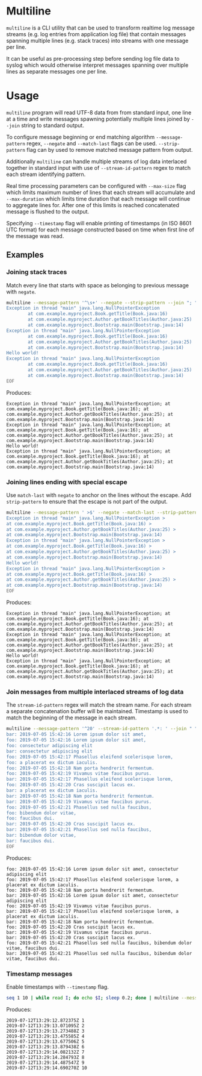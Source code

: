 # Multiline

`multiline` is a CLI utility that can be used to transform realtime log message streams (e.g. log entries from application log file) that contain messages spanning multiple lines (e.g. stack traces) into streams with one message per line.

It can be useful as pre-processing step before sending log file data to syslog which would otherwise interpret messages spanning over multiple lines as separate messages one per line.

# Usage

`multiline` program will read UTF-8 data from from standard input, one line at a time and write messages spawning potentially multiple lines joined by `--join` string to standard output.

To configure message beginning or end matching algorithm `--message-pattern` regex, `--negate` and `--match-last` flags can be used. `--strip-pattern` flag can by used to remove matched message pattern from output.

Additionally `multiline` can handle multiple streams of log data interlaced together in standard input with use of `--stream-id-pattern` regex to match each stream identifying pattern.

Real time processing parameters can be configured with `--max-size` flag which limits maximum number of lines that each stream will accumulate and `--max-duration` which limits time duration that each message will continue to aggregate lines for. After one of this limits is reached concatenated message is flushed to the output.

Specifying `--timestamp` flag will enable printing of timestamps (in ISO 8601 UTC format) for each message constructed based on time when first line of the message was read.

## Examples

### Joining stack traces

Match every line that starts with space as belonging to previous message with `negate`.

```sh
multiline --message-pattern '^\s+' --negate --strip-pattern --join "; " <<EOF
Exception in thread "main" java.lang.NullPointerException
        at com.example.myproject.Book.getTitle(Book.java:16)
        at com.example.myproject.Author.getBookTitles(Author.java:25)
        at com.example.myproject.Bootstrap.main(Bootstrap.java:14)
Exception in thread "main" java.lang.NullPointerException
        at com.example.myproject.Book.getTitle(Book.java:16)
        at com.example.myproject.Author.getBookTitles(Author.java:25)
        at com.example.myproject.Bootstrap.main(Bootstrap.java:14)
Hello world!
Exception in thread "main" java.lang.NullPointerException
        at com.example.myproject.Book.getTitle(Book.java:16)
        at com.example.myproject.Author.getBookTitles(Author.java:25)
        at com.example.myproject.Bootstrap.main(Bootstrap.java:14)
EOF
```

Produces:
```
Exception in thread "main" java.lang.NullPointerException; at com.example.myproject.Book.getTitle(Book.java:16); at com.example.myproject.Author.getBookTitles(Author.java:25); at com.example.myproject.Bootstrap.main(Bootstrap.java:14)
Exception in thread "main" java.lang.NullPointerException; at com.example.myproject.Book.getTitle(Book.java:16); at com.example.myproject.Author.getBookTitles(Author.java:25); at com.example.myproject.Bootstrap.main(Bootstrap.java:14)
Hello world!
Exception in thread "main" java.lang.NullPointerException; at com.example.myproject.Book.getTitle(Book.java:16); at com.example.myproject.Author.getBookTitles(Author.java:25); at com.example.myproject.Bootstrap.main(Bootstrap.java:14)
```

### Joining lines ending with special escape

Use `match-last` with `negate` to anchor on the lines without the escape.
Add `strip-pattern` to ensure that the escape is not part of the output.

```sh
multiline --message-pattern ' >$' --negate --match-last --strip-pattern --join "; " <<EOF
Exception in thread "main" java.lang.NullPointerException >
at com.example.myproject.Book.getTitle(Book.java:16) >
at com.example.myproject.Author.getBookTitles(Author.java:25) >
at com.example.myproject.Bootstrap.main(Bootstrap.java:14)
Exception in thread "main" java.lang.NullPointerException >
at com.example.myproject.Book.getTitle(Book.java:16) >
at com.example.myproject.Author.getBookTitles(Author.java:25) >
at com.example.myproject.Bootstrap.main(Bootstrap.java:14)
Hello world!
Exception in thread "main" java.lang.NullPointerException >
at com.example.myproject.Book.getTitle(Book.java:16) >
at com.example.myproject.Author.getBookTitles(Author.java:25) >
at com.example.myproject.Bootstrap.main(Bootstrap.java:14)
EOF
```

Produces:
```
Exception in thread "main" java.lang.NullPointerException; at com.example.myproject.Book.getTitle(Book.java:16); at com.example.myproject.Author.getBookTitles(Author.java:25); at com.example.myproject.Bootstrap.main(Bootstrap.java:14)
Exception in thread "main" java.lang.NullPointerException; at com.example.myproject.Book.getTitle(Book.java:16); at com.example.myproject.Author.getBookTitles(Author.java:25); at com.example.myproject.Bootstrap.main(Bootstrap.java:14)
Hello world!
Exception in thread "main" java.lang.NullPointerException; at com.example.myproject.Book.getTitle(Book.java:16); at com.example.myproject.Author.getBookTitles(Author.java:25); at com.example.myproject.Bootstrap.main(Bootstrap.java:14)
```

### Join messages from multiple interlaced streams of log data

The `stream-id-pattern` regex will match the stream name. For each stream a separate concatenation buffer will be maintained.
Timestamp is used to match the beginning of the message in each stream.

```sh
multiline --message-pattern '^20' --stream-id-pattern '.*: ' --join " " <<EOF
bar: 2019-07-05 15:42:16 Lorem ipsum dolor sit amet,
foo: 2019-07-05 15:42:16 Lorem ipsum dolor sit amet,
foo: consectetur adipiscing elit
bar: consectetur adipiscing elit
foo: 2019-07-05 15:42:17 Phasellus eleifend scelerisque lorem,
foo: a placerat ex dictum iaculis.
foo: 2019-07-05 15:42:18 Nam porta hendrerit fermentum.
foo: 2019-07-05 15:42:19 Vivamus vitae faucibus purus.
bar: 2019-07-05 15:42:17 Phasellus eleifend scelerisque lorem,
foo: 2019-07-05 15:42:20 Cras suscipit lacus ex.
bar: a placerat ex dictum iaculis.
bar: 2019-07-05 15:42:18 Nam porta hendrerit fermentum.
bar: 2019-07-05 15:42:19 Vivamus vitae faucibus purus.
foo: 2019-07-05 15:42:21 Phasellus sed nulla faucibus,
foo: bibendum dolor vitae,
foo: faucibus dui.
bar: 2019-07-05 15:42:20 Cras suscipit lacus ex.
bar: 2019-07-05 15:42:21 Phasellus sed nulla faucibus,
bar: bibendum dolor vitae,
bar: faucibus dui.
EOF
```

Produces:
```
foo: 2019-07-05 15:42:16 Lorem ipsum dolor sit amet, consectetur adipiscing elit
foo: 2019-07-05 15:42:17 Phasellus eleifend scelerisque lorem, a placerat ex dictum iaculis.
foo: 2019-07-05 15:42:18 Nam porta hendrerit fermentum.
bar: 2019-07-05 15:42:16 Lorem ipsum dolor sit amet, consectetur adipiscing elit
foo: 2019-07-05 15:42:19 Vivamus vitae faucibus purus.
bar: 2019-07-05 15:42:17 Phasellus eleifend scelerisque lorem, a placerat ex dictum iaculis.
bar: 2019-07-05 15:42:18 Nam porta hendrerit fermentum.
foo: 2019-07-05 15:42:20 Cras suscipit lacus ex.
bar: 2019-07-05 15:42:19 Vivamus vitae faucibus purus.
bar: 2019-07-05 15:42:20 Cras suscipit lacus ex.
foo: 2019-07-05 15:42:21 Phasellus sed nulla faucibus, bibendum dolor vitae, faucibus dui.
bar: 2019-07-05 15:42:21 Phasellus sed nulla faucibus, bibendum dolor vitae, faucibus dui.
```

### Timestamp messages

Enable timestamps with `--timestamp` flag.
```sh
seq 1 10 | while read I; do echo $I; sleep 0.2; done | multiline --message-pattern '.' --timestamp
```

Produces:
```
2019-07-12T13:29:12.872375Z 1
2019-07-12T13:29:13.071095Z 2
2019-07-12T13:29:13.273488Z 3
2019-07-12T13:29:13.475585Z 4
2019-07-12T13:29:13.677506Z 5
2019-07-12T13:29:13.879438Z 6
2019-07-12T13:29:14.082132Z 7
2019-07-12T13:29:14.284793Z 8
2019-07-12T13:29:14.487547Z 9
2019-07-12T13:29:14.690270Z 10
```
